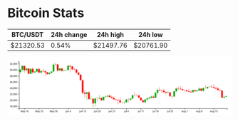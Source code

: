 # Bitcoin Stats

BTC/USDT|24h change|24h high|24h low|
|---|---|---|---|
|$21320.53|0.54%|$21497.76|$20761.90|

<img src="./chart.svg">
